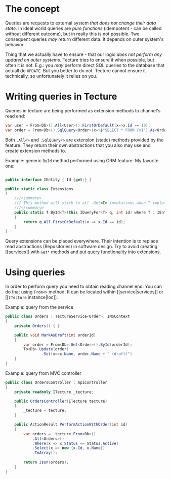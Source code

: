 # The concept

Queries are requests to external system *that does not change their data state*. In ideal world queries are *pure functions* (idempotent - can be called without different outcome), but in realty this is not possible. Two consequent queries *may* return different data. It depends on outer system's behavior. 

Thing that we actually have to ensure - that our logic *does not perform any updated on outer systems*. Tecture tries to ensure it when possible, but often it is not. E.g.: you *may* perform direct SQL queries to the database that actuall do `UPDATE`. But you better to do not. Tecture cannot ensure it technically, so unfortunately it relies on you.

# Writing queries in Tecture

Queries in tecture are being performed as extension methods to channel's read end:

```csharp
var user = From<Db>().All<User>().FirstOrDefault(x=>x.Id == 10);
var order = From<Db>().SqlQuery<Order>(x=>$"SELECT * FROM {x}").As<Order>().First();
```

Both `.All<>` and `.SqlQuery<>` are extension (static) methods provided by the feature. They return their own abstractions that you also may use and create extension methods to. 

Example: generic `ById` method performed using ORM feature. My favorite one:

```csharp

public interface IEntity { Id {get;} }

public static class Extensions
{
	///<summary>
	/// This method will stick to all .Get<T> invokations when T implements IEntity
	///</summary>
	public static T ById<T>(this IQueryFor<T> q, int id) where T : IEntity
	{
		return q.All.FirstOrDefault(x => x.Id == id);
	}
}
```

Query extensions can be placed everywhere. Their intention is to replace read abstractions (Repositories) in software design. Try to avoid creating [[services]] with `Get*` methods and put query functionality into extensions.

# Using queries

In order to perform query you need to obtain reading channel end. You can do that using `From<>` method. It can be located within [[service|services]] or [[`ITecture` instance|Ioc]].

Example: query from the service

```csharp
public class Orders : TectureService<Order>, INoContext
{
	private Orders() { }

	public void MarkAsDraft(int orderId)
	{
		var order = From<Db>.Get<Order>().ById(orderId);
		To<Db>.Update(order)
				.Set(x=>x.Name, order.Name + " (draft)")
	}
}
```

Example: query from MVC controller

```csharp
public class OrdersController : ApiController
{
	private readonly ITecture _tecture;

	public OrdersController(ITecture tecture)
	{
		_tecture = tecture;
	}

	public ActionResult PerformActionWithOrder(int id)
	{
		var orders = _tecture.From<Db>()
			.All<Orders>()
			.Where(x => x.Status == Status.Active)
			.Select(x => new {x.Id, x.Name})
			.ToArray();
		
		return Json(orders);
	}
}
```